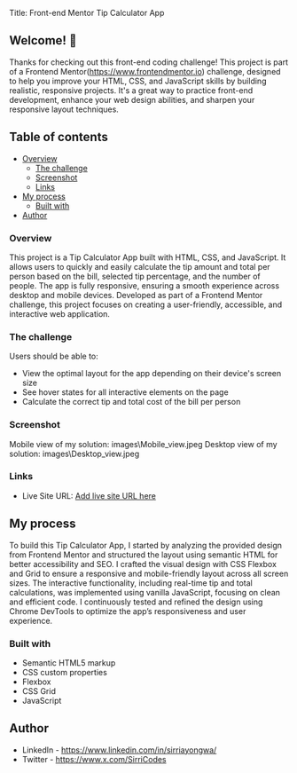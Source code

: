 Title: Front-end Mentor Tip Calculator App

## Welcome! 👋

Thanks for checking out this front-end coding challenge! This project is part of a Frontend Mentor(https://www.frontendmentor.io) challenge, designed to help you improve your HTML, CSS, and JavaScript skills by building realistic, responsive projects. It's a great way to practice front-end development, enhance your web design abilities, and sharpen your responsive layout techniques.

## Table of contents

- [Overview](#overview)
  - [The challenge](#the-challenge)
  - [Screenshot](#screenshot)
  - [Links](#links)
- [My process](#my-process)
  - [Built with](#built-with)
- [Author](#author)

### Overview

This project is a Tip Calculator App built with HTML, CSS, and JavaScript. It allows users to quickly and easily calculate the tip amount and total per person based on the bill, selected tip percentage, and the number of people. The app is fully responsive, ensuring a smooth experience across desktop and mobile devices. Developed as part of a Frontend Mentor challenge, this project focuses on creating a user-friendly, accessible, and interactive web application.

### The challenge

Users should be able to:

- View the optimal layout for the app depending on their device's screen size
- See hover states for all interactive elements on the page
- Calculate the correct tip and total cost of the bill per person

### Screenshot

Mobile view of my solution: images\Mobile_view.jpeg
Desktop view of my solution: images\Desktop_view.jpeg

### Links

- Live Site URL: [Add live site URL here](https://your-live-site-url.com)

## My process

To build this Tip Calculator App, I started by analyzing the provided design from Frontend Mentor and structured the layout using semantic HTML for better accessibility and SEO. I crafted the visual design with CSS Flexbox and Grid to ensure a responsive and mobile-friendly layout across all screen sizes. The interactive functionality, including real-time tip and total calculations, was implemented using vanilla JavaScript, focusing on clean and efficient code. I continuously tested and refined the design using Chrome DevTools to optimize the app’s responsiveness and user experience.

### Built with

- Semantic HTML5 markup
- CSS custom properties
- Flexbox
- CSS Grid
- JavaScript

## Author

- LinkedIn - https://www.linkedin.com/in/sirriayongwa/
- Twitter - https://www.x.com/SirriCodes
